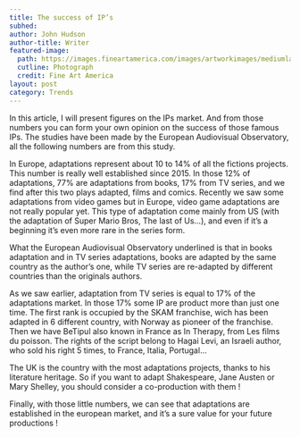 ```yaml
---
title: The success of IP’s
subhed: 
author: John Hudson
author-title: Writer
featured-image: 
  path: https://images.fineartamerica.com/images/artworkimages/mediumlarge/1/books-in-black-and-white-pamela-walton.jpg
  cutline: Photograph
  credit: Fine Art America
layout: post
category: Trends
---
```


In this article, I will present figures on the IPs market. And from those numbers you can form your own opinion on the success of those famous IPs. The studies have been made by the European Audiovisual Observatory, all the following numbers are from this study.

In Europe, adaptations represent about 10 to 14% of all the fictions projects. This number is really well established since 2015. In those 12% of adaptations, 77% are adaptations from books, 17% from TV series, and we find after this two plays adapted, films and comics. Recently we saw some adaptations from video games but in Europe, video game adaptations are not really popular yet. This type of adaptation come mainly from US (with the adaptation of Super Mario Bros, The last of Us…), and even if it’s a beginning it’s even more rare in the series form. 

What the European Audiovisual Observatory underlined is that in books adaptation and in TV series adaptations, books are adapted by the same country as the author’s one, while TV series are re-adapted by different countries than the originals authors.

As we saw earlier, adaptation from TV series is equal to 17% of the adaptations market. In those 17% some IP are product more than just one time. The first rank is occupied by the SKAM franchise, wich has been adapted in 6 different country, with Norway as pioneer of the franchise. Then we have BeTipul also known in France as In Therapy, from Les films du poisson. The rights of the script belong to Hagai Levi, an Israeli author, who sold his right 5 times, to France, Italia, Portugal…

The UK is the country with the most adaptations projects, thanks to his literature heritage. So if you want to adapt Shakespeare, Jane Austen or Mary Shelley, you should consider a co-production with them !

Finally, with those little numbers, we can see that adaptations are established in the european market, and it’s a sure value for your future productions !
